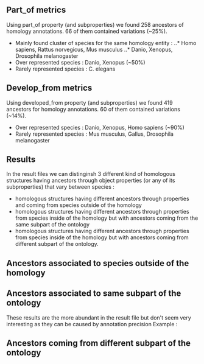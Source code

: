## Part_of metrics
Using part_of property (and subproperties) we found 258 ancestors of homology annotations. 66 of them contained variations (~25%).
* Mainly found cluster of species for the same homology entity : 
..* Homo sapiens, Rattus norvegicus, Mus musculus
..* Danio, Xenopus, Drosophila melanogaster
* Over represented species : Danio, Xenopus (~50%)
* Rarely represented species : C. elegans

## Develop_from metrics
Using developed_from property (and subproperties) we found 419 ancestors for homology annotations. 60 of them contained variations (~14%).
* Over represented species : Danio, Xenopus, Homo sapiens (~90%)
* Rarely represented species : Mus musculus, Gallus, Drosophila melanogaster

## Results
In the result files we can distinginsh 3 different kind of homologous structures having ancestors through object properties (or any of its subproperties) that vary between species :
* homologous structures having different ancestors through properties and coming from species outside of the homology
* homologous structures having different ancestors through properties from species inside of the homology but with ancestors coming from the same subpart of the ontology
* homologous structures having different ancestors through properties from species inside of the homology but with ancestors coming from different subpart of the ontology.

## Ancestors associated to species outside of the homology


## Ancestors associated to same subpart of the ontology
These results are the more abundant in the result file but don't seem very interesting as they can be caused by annotation precision
Example : 

## Ancestors coming from different subpart of the ontology

 

